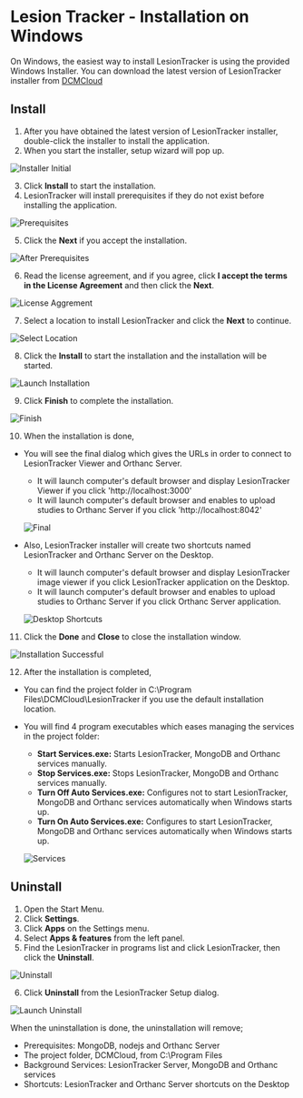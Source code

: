 # Lesion Tracker - Installation on Windows

On Windows, the easiest way to install LesionTracker is using the provided
Windows Installer. You can download the latest version of LesionTracker
installer from [DCMCloud](dcmcloud.org)

## Install

1. After you have obtained the latest version of LesionTracker installer,
   double-click the installer to install the application.
2. When you start the installer, setup wizard will pop up.

![Installer Initial](../assets/img/LesionTracker/LT_Installer_Initial.png)

3. Click **Install** to start the installation.
4. LesionTracker will install prerequisites if they do not exist before
   installing the application.

![Prerequisites](../assets/img/LesionTracker/LT_Installer_Prerequisites.png)

5. Click the **Next** if you accept the installation.

![After Prerequisites](../assets/img/LesionTracker/LT_Installer_After_Prerequisites.png)

6. Read the license agreement, and if you agree, click **I accept the terms in
   the License Agreement** and then click the **Next**.

![License Aggrement](../assets/img/LesionTracker/LT_Installer_License_Aggrement.png)

7. Select a location to install LesionTracker and click the **Next** to
   continue.

![Select Location](../assets/img/LesionTracker/LT_Installer_Select_Location.png)

8. Click the **Install** to start the installation and the installation will be
   started.

![Launch Installation](../assets/img/LesionTracker/LT_Installer_Launch_Installation.png)

9. Click **Finish** to complete the installation.

![Finish](../assets/img/LesionTracker/LT_Installer_Finish.png)

10. When the installation is done,

- You will see the final dialog which gives the URLs in order to connect to
  LesionTracker Viewer and Orthanc Server.

  - It will launch computer's default browser and display LesionTracker Viewer
    if you click 'http://localhost:3000'
  - It will launch computer's default browser and enables to upload studies to
    Orthanc Server if you click 'http://localhost:8042'

  ![Final](../assets/img/LesionTracker/LT_Installer_Final.png)

- Also, LesionTracker installer will create two shortcuts named LesionTracker
  and Orthanc Server on the Desktop.

  - It will launch computer's default browser and display LesionTracker image
    viewer if you click LesionTracker application on the Desktop.
  - It will launch computer's default browser and enables to upload studies to
    Orthanc Server if you click Orthanc Server application.

  ![Desktop Shortcuts](../assets/img/LesionTracker/LT_Installer_Desktop_Shortcuts.png)

11. Click the **Done** and **Close** to close the installation window.

![Installation Successful](../assets/img/LesionTracker/LT_Installer_Successful.png)

12. After the installation is completed,

- You can find the project folder in C:\Program Files\DCMCloud\LesionTracker if
  you use the default installation location.
- You will find 4 program executables which eases managing the services in the
  project folder:

  - **Start Services.exe:** Starts LesionTracker, MongoDB and Orthanc services
    manually.
  - **Stop Services.exe:** Stops LesionTracker, MongoDB and Orthanc services
    manually.
  - **Turn Off Auto Services.exe:** Configures not to start LesionTracker,
    MongoDB and Orthanc services automatically when Windows starts up.
  - **Turn On Auto Services.exe:** Configures to start LesionTracker, MongoDB
    and Orthanc services automatically when Windows starts up.

  ![Services](../assets/img/LesionTracker/LT_Installer_Services.png)

## Uninstall

1. Open the Start Menu.
2. Click **Settings**.
3. Click **Apps** on the Settings menu.
4. Select **Apps & features** from the left panel.
5. Find the LesionTracker in programs list and click LesionTracker, then click
   the **Uninstall**.

![Uninstall](../assets/img/LesionTracker/LT_Installer_Uninstall.png)

6. Click **Uninstall** from the LesionTracker Setup dialog.

![Launch Uninstall](../assets/img/LesionTracker/LT_Installer_Launch_Uninstall.png)

When the uninstallation is done, the uninstallation will remove;

- Prerequisites: MongoDB, nodejs and Orthanc Server
- The project folder, DCMCloud, from C:\Program Files
- Background Services: LesionTracker Server, MongoDB and Orthanc services
- Shortcuts: LesionTracker and Orthanc Server shortcuts on the Desktop
